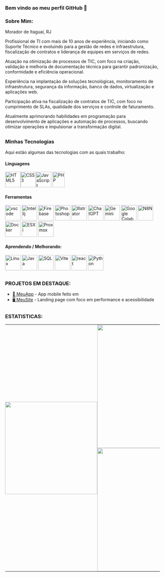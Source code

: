 ### Bem vindo ao meu perfil GitHub 👋

### Sobre Mim:
Morador de Itaguaí, RJ

Profissional de TI com mais de 10 anos de experiência, iniciando como Suporte Técnico e evoluindo para a gestão de redes e infraestrutura, fiscalização de contratos e liderança de equipes em serviços de redes.

Atuação na otimização de processos de TIC, com foco na criação, validação e melhoria de documentação técnica para garantir padronização, conformidade e eficiência operacional.

Experiência na implantação de soluções tecnológicas, monitoramento de infraestrutura, segurança da informação, banco de dados, virtualização e aplicações web.

Participação ativa na fiscalização de contratos de TIC, com foco no cumprimento de SLAs, qualidade dos serviços e controle de faturamento.

Atualmente aprimorando habilidades em programação para desenvolvimento de aplicações e automação de processos, buscando otimizar operações e impulsionar a transformação digital.

##

### Minhas Tecnologias
Aqui estão algumas das tecnologias com as quais trabalho:

#### Linguagens

<img alt="HTML5" title="HTML5" height="50" width="50" src="https://w3schoolsua.github.io/hyperskillua/svg/HTML5_icon.svg"><img alt="CSS3" title="CSS3" height="50" width="50" src="https://coryrylan.com/assets/images/posts/types/css.svg"><img alt="JavaScript" title="JavaScript" height="50" width="50" src="https://static.vecteezy.com/system/resources/previews/027/127/463/non_2x/javascript-logo-javascript-icon-transparent-free-png.png">    <img alt="PHP" title="PHP" height="50" width="40" src="https://cdn.prod.website-files.com/62038ffc9cd2db4558e3c7b7/6242ba88faee5ceb27b7d9bf_php.svg">  

#### Ferramentas

<img alt="vscode" title="vscode" height="50" width="50" src="https://cdn.prod.website-files.com/638179bb236f1f4d9473fa36/63ac8818d827c5880b4c0712_vscode-logo.svg">  <img alt="Intellij" title="Intellij" height="50" width="50" src="https://cdn.worldvectorlogo.com/logos/intellij-idea-1.svg">  <img alt="Firebase" title="Firebase" height="50" width="50" src="https://cdn.prod.website-files.com/658002b040896ac0d98d8f10/65b759be4af7aae97ace8a5e_20848057.svg">  <img alt="Photoshop" title="Photoshop" height="50" width="50" src="https://www.computerschulung-duesseldorf.de/fileadmin/media/icons-produkt/Adobe-Photoshop-CC-icon.svg">   <img alt="Illstrator" title="Illstrator" height="50" width="50" src="https://static-00.iconduck.com/assets.00/adobe-illustrator-icon-2048x2048-61vks2fd.png"> <img alt="ChatGPT" title="ChatGPT" height="50" width="50" src="https://shoemakerfilms.com/wp-content/uploads/2023/03/ChatGPT_logo.svg"> <img alt="Gemini" title="Gemini" height="50" width="50" src="https://upload.wikimedia.org/wikipedia/commons/f/f0/Google_Bard_logo.svg"> <img alt="Google Colab" title="Google Colab" height="50" width="50" src="https://registry.npmmirror.com/@lobehub/icons-static-png/latest/files/light/colab-color.png"> <img alt="N8N" title="N8N" height="50" width="50" src="https://registry.npmmirror.com/@lobehub/icons-static-png/latest/files/dark/n8n-color.png"> <img alt="Docker" title="Docker" height="50" width="50" src="https://static-00.iconduck.com/assets.00/docker-icon-2048x2048-5mc7mvtn.png"> <img alt="ESXi" title="ESXi" height="50" width="50" src="https://www.liquidweb.com/wp-content/uploads/2024/03/install.esxi6_.021521.png"> <img alt="Proxmox" title="Proxmox" height="50" width="50" src="https://img.icons8.com/fluent/512/proxmox.png"> 






#### Aprendendo / Melhorando:


<img alt="Linux" title="Linux" height="50" width="50" src="https://www.datacode.in/static/media/linux.db762ce7739a216d308d.svg"> <img alt="Java" title="Java" height="50" width="50" src="https://cdn-icons-png.flaticon.com/512/5968/5968282.png">  <img alt="SQL" title="SQL" height="50" width="50" src="https://amanduhkv.github.io/static/media/postgresql.af1eefab03322d8c1787f8e1598e2074.svg"> <img alt="Vite" title="Vite" height="50" width="50" src="https://img.icons8.com/fluent/512/vite.png"> <img alt="react" title="react" height="50" width="50" src="https://www.svgrepo.com/show/327388/logo-react.svg"> <img alt="Python" title="Python" height="50" width="50" src="https://www.datacode.in/static/media/Python.7b71508d65970475824c.svg">

## 
### PROJETOS EM DESTAQUE:

- [📱 MeuApp](https://github.com/usuario/meuapp) - App mobile feito em 
- [🖥️ MeuSite](https://github.com/amaro-netto/dark-mode-portfolio) - Landing page com foco em performance e acessibilidade

##
### ESTATISTICAS:

<div align="center">
  <table style="border-collapse: collapse; border: none;">
    <tr align="center">
      <td align="center" rowspan="0" style="padding: 0;">
        <img width="300em" src="https://github-readme-stats.vercel.app/api/top-langs/?username=amaro-netto&theme=dark&layout=pie&hide_border=true"/>
      </td>
      <td align="left" style="padding: 0;" width="430em">
        <img width="400em" src="https://github-readme-streak-stats-eight.vercel.app?user=amaro-netto&theme=dark&hide_border=true&locale=pt_BR&date_format=j%2Fn%5B%2FY%5D"/>
        <img width="400em" src="https://github-readme-stats.vercel.app/api?username=amaro-netto&show_icons=true&theme=dark&include_all_commits=true&hide_border=true"/>
      </td>
    </tr>
     </table>
</div>




